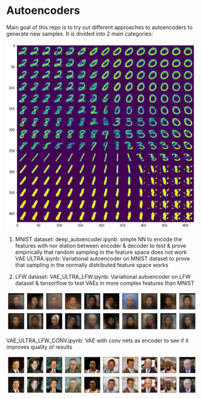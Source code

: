 [//]: # (Image References)
[image1]: VAE_linspace_MNIST.png "linspace"
[image2]: VAE_faces_dense.png "faces"
[image3]: VAE_faces_conv.png "faces_conv"

# Autoencoders

Main goal of this repo is to try out different approaches to autoencoders to generate new samples. It is divided into 2 main categories:

![linspace][image1]

1. MNIST dataset:
  deep_autoencoder.ipynb: simple NN to encode the features with nor elation between encoder & decoder to test & prove empirically that random sampling in the feature space does not work
  VAE ULTRA.ipynb: Variational autoencoder on MNIST dataset to prove that sampling in the normally distributed feature space works
    
2. LFW dataset:
  VAE_ULTRA_LFW.ipynb: Variational autoencoder on LFW dataset & tensorflow to test VAEs in more complex features than MNIST
  
![faces][image2]
  
  VAE_ULTRA_LFW_CONV.ipynb: VAE with conv nets as encoder to see if it improves quality of results
   
![faces_conv][image3]
